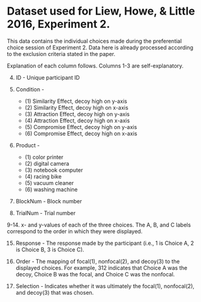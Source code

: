 # Dataset used for Liew, Howe, & Little 2016, Experiment 2.

This data contains the individual choices made during the preferential choice session of Experiment 2. Data here is already processed according to the exclusion criteria stated in the paper.

Explanation of each column follows. 
Columns 1-3 are self-explanatory.

4. ID - Unique participant ID
5. Condition -
    * (1) Similarity Effect, decoy high on y-axis
    * (2) Similarity Effect, decoy high on x-axis
    * (3) Attraction Effect, decoy high on y-axis
    * (4) Attraction Effect, decoy high on x-axis
    * (5) Compromise Effect, decoy high on y-axis
    * (6) Compromise Effect, decoy high on x-axis

6. Product - 
    * (1) color printer
    * (2) digital camera
    * (3) notebook computer
    * (4) racing bike
    * (5) vacuum cleaner
    * (6) washing machine
7. BlockNum - Block number

8. TrialNum - Trial number

9-14. x- and y-values of each of the three choices. The A, B, and C labels correspond to the order in which they were displayed.

15. Response - The response made by the participant (i.e., 1 is Choice A, 2 is Choice B, 3 is Choice C).

16. Order - The mapping of focal(1), nonfocal(2), and decoy(3) to the displayed choices. For example, 312 indicates that Choice A was the decoy, Choice B was the focal, and Choice C was the nonfocal.

17. Selection - Indicates whether it was ultimately the focal(1), nonfocal(2), and decoy(3) that was chosen. 
